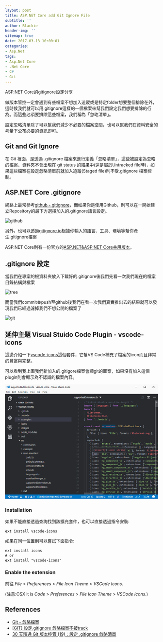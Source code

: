 ```yaml
---
layout: post
title: ASP.NET Core add Git Ignore File
subtitle: ''
author: Blackie
header-img: ''
sitemap: true
date: 2017-03-13 10:00:01
categories:
- Asp.Net
tags: 
- Asp.Net Core
- .Net Core
- C#
- Git
---
```


ASP.NET Core的gitignore設定分享

<!-- More -->

做版本管控一定會遇到有些檔案不想加入追蹤或是特定folder想要整個排除在外，這時候我們就可以用.gitignore這樣的一個檔案來幫我們設定我們想要排除的行為。而這些必須要排除這些檔案，我們稱為「忽略清單」。

設定忽略清單除了可以幫我們減少不必要的檔案空間，也可以幫我們在資料安全的考量下公布必要的資訊即可。

## Git and Git Ignore ##

在 Git 裡面，是透過 .gitignore 檔案來進行定義「忽略清單」，這些被設定為忽略的檔案、資料夾不會出現在 git status 的結果中(還是屬於Untracked file時)，如果這些檔案在設定忽略清單前就加入追蹤(Staged file)則不受.gitignore 檔案控制。

## ASP.NET Core .gitignore ##

網路上最常參考[github - gitignore](https://github.com/github/gitignore)，而如果你是使用Github，則可以在一開始建立Repository的最下方選擇加入的.gitignore語言設定。

![github](github.png)

另外，也可以透過[gitignore.io](https://www.gitignore.io/)根據你輸入的語言、工具、環境等幫你產生.gitignore檔案

ASP.NET Core則有一份官方的[ASP.NET&ASP.NET Core共用版本](https://github.com/aspnet/Docs/blob/master/.gitignore)。

## .gitignore 設定 ##

當我們在專案的根資料夾放入下載好的.gitignore後我們先看一次我們現在的檔案目錄結構與檔案

![tree](tree.png)

而當我們commit並push至github後我們在看一次我們真實推出去的結果就可以發現我們已經過濾掉我們不想公開的檔案了

![git](git.png)

## 延伸主題 Visual Stuido Code Plugin - vscode-icons ##

這邊介紹一下[vscode-icons](https://marketplace.visualstudio.com/items?itemName=robertohuertasm.vscode-icons)這個套件，它幫VS Code補充了檔案的icon而且非常的豐富與完整。

可以看到我上圖我們新加入的.gitigore檔案會顯git的圖案，如果沒有加入這個plugin則會顯示為不認識的檔案內容。

![demo-1](https://raw.githubusercontent.com/vscode-icons/vscode-icons/master/images/screenshot.gif)

### Installation ###

如果不能直接透過查詢找到該擴充套件，也可以直接透過指令安裝:

    ext install vscode-icons

如果在同一位置則可以嘗試下面指令:

    ext install icons
    # or
    ext install "vscode-icons"

### Enable the extension ###

前往 *File* > *Preferences* > *File Icon Theme* > *VSCode Icons*.

(注意:OSX it is *Code* > *Preferences* > *File Icon Theme* > *VSCode Icons*.)

## References ##

- [Git - 忽略檔案](https://zlargon.gitbooks.io/git-tutorial/content/file/ignore.html)
- [[GIT] 設定.gitignore 忽略檔案不被track](http://italwaysrainonme.blogspot.tw/2013/01/git-gitignore-commit.html)
- [30 天精通 Git 版本控管 (19)：設定 .gitignore 忽略清單](http://ithelp.ithome.com.tw/articles/10138831)